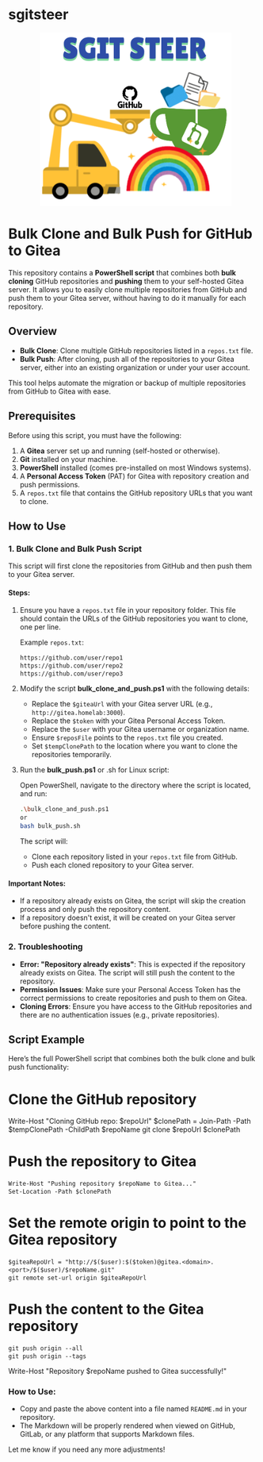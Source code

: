 # sgitsteer

<p align="center">
  <img src="https://github.com/1yc4n0rn0t/sgitsteer/blob/main/steer.png" alt="Image" style="height: 350px; vertical-align: middle; margin-left: 10px;" />
</p>

# Bulk Clone and Bulk Push for GitHub to Gitea

This repository contains a **PowerShell script** that combines both **bulk cloning** GitHub repositories and **pushing** them to your self-hosted Gitea server. It allows you to easily clone multiple repositories from GitHub and push them to your Gitea server, without having to do it manually for each repository.

## Overview

- **Bulk Clone**: Clone multiple GitHub repositories listed in a `repos.txt` file.
- **Bulk Push**: After cloning, push all of the repositories to your Gitea server, either into an existing organization or under your user account.

This tool helps automate the migration or backup of multiple repositories from GitHub to Gitea with ease.

## Prerequisites

Before using this script, you must have the following:

1. A **Gitea** server set up and running (self-hosted or otherwise).
2. **Git** installed on your machine.
3. **PowerShell** installed (comes pre-installed on most Windows systems).
4. A **Personal Access Token** (PAT) for Gitea with repository creation and push permissions.
5. A `repos.txt` file that contains the GitHub repository URLs that you want to clone.

## How to Use

### 1. Bulk Clone and Bulk Push Script

This script will first clone the repositories from GitHub and then push them to your Gitea server.

#### Steps:

1. Ensure you have a `repos.txt` file in your repository folder. This file should contain the URLs of the GitHub repositories you want to clone, one per line.

    Example `repos.txt`:
    ```
    https://github.com/user/repo1
    https://github.com/user/repo2
    https://github.com/user/repo3
    ```

2. Modify the script **bulk_clone_and_push.ps1** with the following details:
    - Replace the `$giteaUrl` with your Gitea server URL (e.g., `http://gitea.homelab:3000`).
    - Replace the `$token` with your Gitea Personal Access Token.
    - Replace the `$user` with your Gitea username or organization name.
    - Ensure `$reposFile` points to the `repos.txt` file you created.
    - Set `$tempClonePath` to the location where you want to clone the repositories temporarily.

3. Run the **bulk_push.ps1** or .sh for Linux script:

    Open PowerShell, navigate to the directory where the script is located, and run:

    ```bash
    .\bulk_clone_and_push.ps1
    or
    bash bulk_push.sh
    ```

   The script will:
   - Clone each repository listed in your `repos.txt` file from GitHub.
   - Push each cloned repository to your Gitea server.

#### Important Notes:
- If a repository already exists on Gitea, the script will skip the creation process and only push the repository content.
- If a repository doesn't exist, it will be created on your Gitea server before pushing the content.

### 2. Troubleshooting

- **Error: "Repository already exists"**: This is expected if the repository already exists on Gitea. The script will still push the content to the repository.
- **Permission Issues**: Make sure your Personal Access Token has the correct permissions to create repositories and push to them on Gitea.
- **Cloning Errors**: Ensure you have access to the GitHub repositories and there are no authentication issues (e.g., private repositories).

## Script Example

Here’s the full PowerShell script that combines both the bulk clone and bulk push functionality:
    
 # Clone the GitHub repository
   Write-Host "Cloning GitHub repo: $repoUrl"
   $clonePath = Join-Path -Path $tempClonePath -ChildPath $repoName
   git clone $repoUrl $clonePath

# Push the repository to Gitea
    Write-Host "Pushing repository $repoName to Gitea..."
    Set-Location -Path $clonePath

# Set the remote origin to point to the Gitea repository
    $giteaRepoUrl = "http://$($user):$($token)@gitea.<domain>.<port>/$($user)/$repoName.git"
    git remote set-url origin $giteaRepoUrl

  # Push the content to the Gitea repository
    git push origin --all
    git push origin --tags

  Write-Host "Repository $repoName pushed to Gitea successfully!"

    

### How to Use:
- Copy and paste the above content into a file named `README.md` in your repository.
- The Markdown will be properly rendered when viewed on GitHub, GitLab, or any platform that supports Markdown files.

Let me know if you need any more adjustments!

